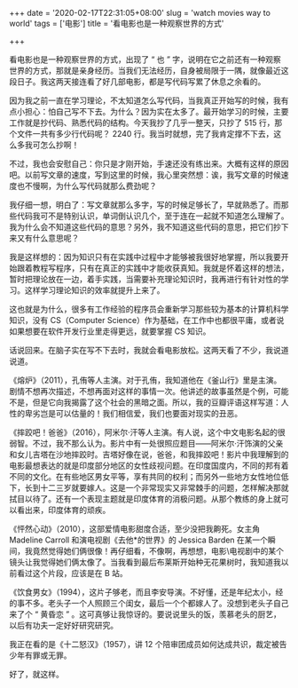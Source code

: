 +++
date = '2020-02-17T22:31:05+08:00'
slug = 'watch movies way to world'
tags = ['电影']
title = '看电影也是一种观察世界的方式'

+++

看电影也是一种观察世界的方式，出现了 “ 也 ” 字，说明在它之前还有一种观察世界的方式，那就是亲身经历。当我们无法经历，自身被局限于一隅，就像最近这段日子。我这两天接连看了好几部电影，都是写代码写累了休息之余看的。

因为我之前一直在学习理论，不太知道怎么写代码，当我真正开始写的时候，我有点小担心：怕自己写不下去。为什么？因为实在太多了。最开始学习的时候，主要工作就是抄代码、熟悉代码的结构。今天我抄了几乎一整天，只抄了 515 行，那个文件一共有多少行代码呢？ 2240 行。我当时就想，完了我肯定撑不下去，这么多我可怎么抄啊！

不过，我也会安慰自己：你只是才刚开始，手速还没有练出来。大概有这样的原因吧。以前写文章的速度，写到这里的时候，我心里突然想：诶，我写文章的时候速度也不慢啊，为什么写代码就那么费劲呢？

我仔细一想，明白了：写文章就那么多字，写的时候足够长了，早就熟悉了。而那些代码我可不是特别认识，单词倒认识几个，至于连在一起就不知道怎么理解了。我为什么会不知道这些代码的意思？另外，我不知道这些代码的意思，把它们抄下来又有什么意思呢？

我是这样想的：因为知识只有在实践中过程中才能够被我很好地掌握，所以我要开始跟着教程写程序，只有在真正的实践中才能收获真知。我就是怀着这样的想法，暂时把理论放在一边，着手实践，当需要补充理论知识时，我再进行有针对性的学习。这样学习理论知识的效率就提升上来了。

这也就是为什么，很多有工作经验的程序员会重新学习那些较为基本的计算机科学知识，没有 CS（Computer Science）作为基础，在工作中也都很平庸，或者说如果想要在软件开发行业里走得更远，就要掌握 CS 知识。

话说回来。在脑子实在写不下去时，我就会看电影放松。这两天看了不少，我说道说道。

《熔炉》（2011），孔侑等人主演。对于孔侑，我知道他在《釜山行》里是主演。剧情不想再次描述，不想再面对这样的事情一次。他讲述的故事虽然是个例，可能不是，但是它向我揭露了这个社会的黑暗之面。所以，我的豆瓣评语这样写道：人性的卑劣岂是可以估量的！我们相信爱，我们也要面对现实的丑恶。

《摔跤吧！爸爸》（2016），阿米尔·汗等人主演。有人说，这个中文电影名起的很弱智。不过，我不那么认为。影片中有一处很照应题目——阿米尔·汗饰演的父亲和女儿吉塔在沙地摔跤时。吉塔好像在说，爸爸，和我摔跤吧！影片中我理解到的电影最想表达的就是印度部分地区的女性歧视问题。在印度国度内，不同的邦有着不同的文化。在有些地区男女平等，享有共同的权利；而另外一些地方女性地位低下，长到十二三岁就要嫁人。这是一个非常现实又非常棘手的问题，怎样解决那就拭目以待了。还有一个表现主题就是印度体育的消极问题。从那个教练的身上就可以看出来，印度体育的顽疾。

《怦然心动》（2010），这部爱情电影甜度合适，至少没把我齁死。女主角 Madeline Carroll 和演电视剧《去他*的世界》的 Jessica Barden 在某一个瞬间，我竟然觉得她们俩很像！再仔细看，不像啊，再想想，电影\电视剧中的某个镜头让我觉得她们俩太像了。当我看到最后布莱斯开始种无花果树时，我知道我以前看过这个片段，应该是在 B 站。

《饮食男女》（1994），这片子够老，而且李安导演。不好懂，还是年纪太小，经的事不多。老头子一个人照顾三个闺女，最后一个个都嫁人了。没想到老头子自己来了个 “ 黄昏恋 ” 。这可真够让我惊讶的。要说说里头的饭，羡慕老头的厨艺，以后有功夫一定好好研究研究。

我正在看的是《十二怒汉》（1957），讲 12 个陪审团成员如何达成共识，裁定被告少年有罪或无罪。

好了，就这样。
